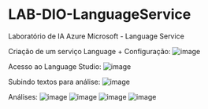 # LAB-DIO-LanguageService
Laboratório de IA Azure Microsoft - Language Service

Criação de um serviço Language + Configuração:
![image](https://github.com/Alberto-Moura/LAB-DIO-LanguageService/assets/124295142/900a574c-324e-4bcf-8172-3be4bad6024e)

Acesso ao Language Studio:
![image](https://github.com/Alberto-Moura/LAB-DIO-LanguageService/assets/124295142/295f412b-bea4-4159-975e-a2e78141e62d)

Subindo textos para análise:
![image](https://github.com/Alberto-Moura/LAB-DIO-LanguageService/assets/124295142/973e2f3d-7462-4ef7-96a2-b01353637e8c)

Análises:
![image](https://github.com/Alberto-Moura/LAB-DIO-LanguageService/assets/124295142/5f3f6538-15b6-4c38-8fa1-51a1779429f0)
![image](https://github.com/Alberto-Moura/LAB-DIO-LanguageService/assets/124295142/e8577e62-2690-4ddb-bdaa-fa768e1f7565)
![image](https://github.com/Alberto-Moura/LAB-DIO-LanguageService/assets/124295142/9626d751-c833-4206-b95c-ee71a3ed3db3)
![image](https://github.com/Alberto-Moura/LAB-DIO-LanguageService/assets/124295142/0fbbff1f-cfdc-4039-bcda-ed3233ee8c15)







